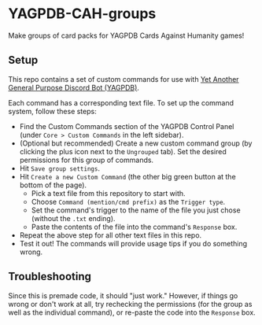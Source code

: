# YAGPDB-CAH-groups
Make groups of card packs for YAGPDB Cards Against Humanity games!

## Setup
This repo contains a set of custom commands for use with [Yet Another General Purpose Discord Bot (YAGPDB)](https://yagpdb.xyz).

Each command has a corresponding text file. To set up the command system, follow these steps:
- Find the Custom Commands section of the YAGPDB Control Panel (under `Core > Custom Commands` in the left sidebar).
- (Optional but recommended) Create a new custom command group (by clicking the plus icon next to the `Ungrouped` tab). Set the desired permissions for this group of commands.
- Hit `Save group settings`.
- Hit `Create a new Custom Command` (the other big green button at the bottom of the page).
  + Pick a text file from this repository to start with.
  + Choose `Command (mention/cmd prefix)` as the `Trigger type`.
  + Set the command's trigger to the name of the file you just chose (without the `.txt` ending).
  + Paste the contents of the file into the command's `Response` box.
- Repeat the above step for all other text files in this repo.
- Test it out! The commands will provide usage tips if you do something wrong.

## Troubleshooting
Since this is premade code, it should "just work."
However, if things go wrong or don't work at all, try rechecking the permissions (for the group as well as the individual command), or re-paste the code into the `Response` box.
